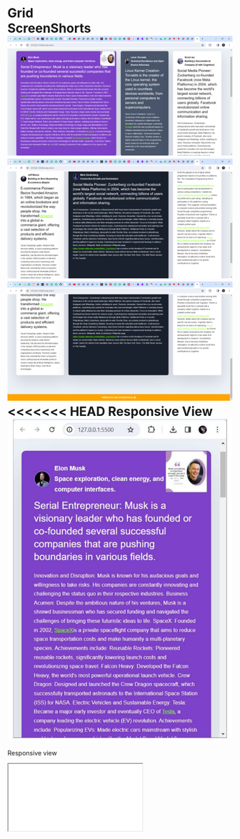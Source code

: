 Grid 
<br>
 ScreenShorts
 <br>
 <img src="/screen shorts/Screenshot 2024-03-26 161354.png">
 <img src="/screen shorts/Screenshot 2024-03-26 161416.png">
 <img src="/screen shorts/Screenshot 2024-03-26 161438.png">
 <br>
<<<<<<< HEAD
 Responsive View
 <br>
<img src="/screen shorts/document.pdf">
=======
 Responsive view
 <iframe  src="/screen shorts/Screenshot 2024-03-26 155459.pdf" type="type/pdf">
>>>>>>> ecc5d66158456c253e062bf224207c11510422ad
